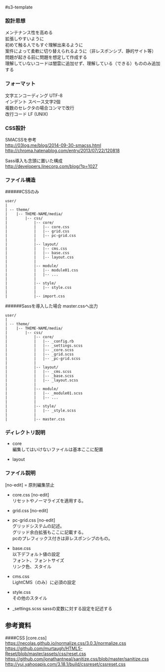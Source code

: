 #s3-template

### 設計思想
メンテナンス性を高める  
拡張しやすいように  
初めて触る人でもすぐ理解出来るように  
案件によって柔軟に切り替えられるように（非レスポンシブ、静的サイト等）  
問題が起きる前に問題を想定して作成する  
理解していないコードは闇雲に追加せず、理解している（できる）もののみ追加する  


### フォーマット
文字エンコーディング UTF-8  
インデント スペース文字2個  
複数のセレクタの場合コンマで改行  
改行コード LF (UNIX)  


### CSS設計
SMACSSを参考  
http://03log.me/blog/2014-09-30-smacss.html  
http://chroma.hatenablog.com/entry/2013/07/22/120818  

Sass導入も念頭に置いた構成  
http://developers.linecorp.com/blog/?p=1027  


### ファイル構造
######CSSのみ
```
user/
|
| -- theme/
|    |-- THEME-NAME/media/
|        |-- css/
|            |-- core/
|            |   |-- core.css
|            |   |-- grid.css
|            |   |-- pc-grid.css
|            |
|            |-- layout/
|            |   |-- cms.css
|            |   |-- base.css
|            |   |-- layout.css
|            |
|            |-- module/
|            |   |-- module01.css
|            |   |-- ...
|            |
|            |-- style/
|            |   |-- style.css
|            |
|            |-- import.css
```

######Sassを導入した場合
master.cssへ出力  

```
user/
|
| -- theme/
|    |-- THEME-NAME/media/
|        |-- css/
|            |-- core/
|            |   |-- _config.rb
|            |   |-- _settings.scss
|            |   |-- _core.scss
|            |   |-- _grid.scss
|            |   |-- _pc-grid.scss
|            |
|            |-- layout/
|            |   |-- _cms.scss
|            |   |-- _base.scss
|            |   |-- _layout.scss
|            |
|            |-- module/
|            |   |-- _module01.scss
|            |   |-- ...
|            |
|            |-- style/
|            |   |-- _style.scss
|            |
|            |-- master.css
```


### ディレクトリ説明
- core  
編集してはいけないファイルは基本ここに配置

- layout

### ファイル説明
[no-edit] = 原則編集禁止

- core.css [no-edit]  
リセットやノーマライズを適用する。

- grid.css [no-edit]  
- pc-grid.css [no-edit]  
グリッドシステムの記述。  
グリッド余白拡張もここに記載する。  
pcのプレフィックス付きは非レスポンシブのもの。  

- base.css  
以下デフォルト値の設定  
フォント、フォントサイズ  
リンク色、スタイル

- cms.css  
LightCMS（のみ）に必須の設定

- style.css  
その他のスタイル

- \_settings.scss
sassの変数に対する設定を記述する

## 参考資料
####CSS [core.css]
https://necolas.github.io/normalize.css/3.0.3/normalize.css  
https://github.com/murtaugh/HTML5-Reset/blob/master/assets/css/reset.css  
https://github.com/jonathantneal/sanitize.css/blob/master/sanitize.css  
http://yui.yahooapis.com/3.18.1/build/cssreset/cssreset.css  

